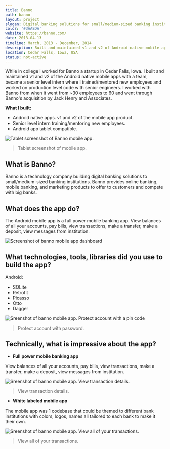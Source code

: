 ```yaml
---
title: Banno
path: banno
layout: project
slogan: Digital banking solutions for small/medium-sized banking institutions.
color: '#3AAEDA'
website: https://banno.com/
date: 2013-04-13
timeline: March, 2013 - December, 2014
description: Built and maintained v1 and v2 of Android native mobile app with Banno from startup to getting acquired by Jack Henry and Associates.
location: Cedar Falls, Iowa, USA
status: not-active
---
```

While in college I worked for Banno a startup in Cedar Falls, Iowa. I built and maintained v1 and v2 of the Android native mobile apps with a team, became a senior level intern where I trained/mentored new employees and worked on production level code with senior engineers. I worked with Banno from when it went from ~30 employees to 60 and went through Banno's acquisition by Jack Henry and Associates.

**What I built:**

* Android native apps. v1 and v2 of the mobile app product.
* Senior level intern training/mentoring new employees.
* Android app tablet compatible.

![Tablet screenshot of Banno mobile app.](/img/internships/banno/tablet.jpg)
> Tablet screenshot of mobile app.

## What is Banno?

Banno is a technology company building digital banking solutions to small/medium-sized banking institutions. Banno provides online banking, mobile banking, and marketing products to offer to customers and compete with big banks.

## What does the app do?

The Android mobile app is a full power mobile banking app. View balances of all your accounts, pay bills, view transactions, make a transfer, make a deposit, view messages from institution.

![Screenshot of banno mobile app dashboard](/img/internships/banno/dashboard.jpg)

## What technologies, tools, libraries did you use to build the app?

Android:

* SQLite
* Retrofit
* Picasso
* Otto
* Dagger

![Sreenshot of banno mobile app. Protect account with a pin code](/img/internships/banno/password_protect.jpg)
> Protect account with password.

## Technically, what is impressive about the app?

* **Full power mobile banking app**

View balances of all your accounts, pay bills, view transactions, make a transfer, make a deposit, view messages from institution.

![Sreenshot of banno mobile app. View transaction details.](/img/internships/banno/transaction_details.jpg)
> View transaction details.

* **White labeled mobile app**

The mobile app was 1 codebase that could be themed to different bank institutions with colors, logos, names all tailored to each bank to make it their own.

![Sreenshot of banno mobile app. View all of your transactions.](/img/internships/banno/transactions.jpg)
> View all of your transactions.
